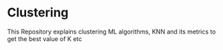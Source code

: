 # Clustering
This Repository explains clustering ML algorithms, KNN and its metrics to get the best value of K etc

